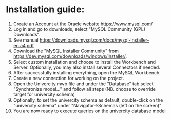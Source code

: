 # Installation guide:
1. Create an Account at the Oracle website https://www.mysql.com/
2. Log in and go to downloads, select "MySQL Community (GPL) Downloads".
3. See manual https://downloads.mysql.com/docs/mysql-installer-en.a4.pdf
4. Download the "MySQL Installer Community" from https://dev.mysql.com/downloads/windows/installer/.
6. Select custom installation and choose to install the Workbench and Server. Optionally, you may also install several Connectors if needed.
7. After successfully installing everything, open the MySQL Workbench.
8. Create a new connection for working on the project. 
9. Open the Univercity.mwb file and under the "Database" tab select "Synchronize model..." and follow all steps (NB. choose to override target for univercity schema)
10. Optionally, to set the univercity schema as default, double-click on the "univercity schema" under "Navigator->Schemas (left on the screen)"
11. You are now ready to execute queries on the univercity database model
